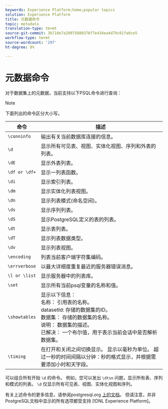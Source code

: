 ```yaml
---
keywords: Experience Platform;home;popular topics
solution: Experience Platform
title: 元数据命令
topic: metadata
translation-type: tm+mt
source-git-commit: 3b710e7a20975880376f7e434ea4d79c01fa0ce5
workflow-type: tm+mt
source-wordcount: '297'
ht-degree: 0%

---
```



# 元数据命令

对于数据集上的元数据，当前支持以下PSQL命令进行查询：

>[!NOTE]
>
>下面列出的命令区分大小写。

| 命令 | 描述 |
|------- | ------------|
| `\conninfo` | 输出有关当前数据库连接的信息。 |
| `\d` | 显示所有可见表、视图、实体化视图、序列和外表的列表。 |
| `\dE` | 显示外表列表。 |
| `\df or \df+` | 显示一列表函数。 |
| `\di` | 显示索引列表。 |
| `\dm` | 显示实体化列表视图。 |
| `\dn` | 显示列表模式(命名空间)。 |
| `\ds` | 显示序列列表。 |
| `\dS` | 显示PostgreSQL定义的表的列表。 |
| `\dt` | 显示表列表。 |
| `\dT` | 显示列表数据类型。 |
| `\dv` | 显示列表视图。 |
| `\encoding` | 列表当前客户端字符集编码。 |
| `\errverbose` | 以最大详细度重复最近的服务器错误消息。 |
| `\l or \list` | 显示服务器中的列表库。 |
| `\set` | 显示所有当前psql变量的名称和值。 |
| `\showtables` | 显示以下信息： <br>名称： 引用表的名称。<br>datasetId: 存储的数据集的ID。<br>数据集： 存储的数据集的名称。<br>说明： 数据集的描述。<br>已解决： 一个布尔值，用于表示当前会话中是否解析数据集。 |
| `\timing` | 在打开和关闭之间切换显示。 显示以毫秒为单位。 超过一秒的时间间隔以分钟：秒的格式显示，并根据需要添加小时和天字段。 |

可以组合所有开始 `\d` 的命令。 例如，您可以发出 `\dtsn` 问题，显示所有表、序列和模式的列表。 `\d` 仅显示所有可见表、视图、实体化视图和序列。

有关上述命令的更多信息，请参阅postgresql.org [上的文档](https://www.postgresql.org/docs/10/app-psql.html)。 但请注意，并非PostgreSQL文档中显示的所有选项都受支持 [!DNL Experience Platform]。

